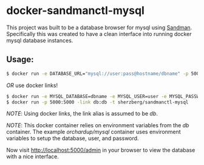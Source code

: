 docker-sandmanctl-mysql
=======================

This project was built to be a database browser for mysql
using [Sandman](https://sandman.readthedocs.org/en/latest/). 
Specifically this was created to have a clean interface into
running docker mysql database instances.

Usage:
------

```bash
$ docker run -e DATABASE_URL="mysql://user:pass@hostname/dbname" -p 5000:5000 -t sherzberg/sandmanctl-mysql
```

*OR* use docker links!

```bash
$ docker run -e MYSQL_DATABASE=dbname -e MYSQL_USER=user -e MYSQL_PASSWORD=pass -name db -d orchardup/mysql
$ docker run -p 5000:5000 -link db:db -t sherzberg/sandmanctl-mysql
```

*NOTE*: Using docker links, the link alias is assumed to be _db_.

*NOTE*: This docker container relies on environment variables from the 
_db_ container. The example _orchardup/mysql_ container uses environment
variables to setup the database, user, and password.

Now visit [http://localhost:5000/admin](http://localhost:5000/admin) in your
browser to view the database with a nice interface.
